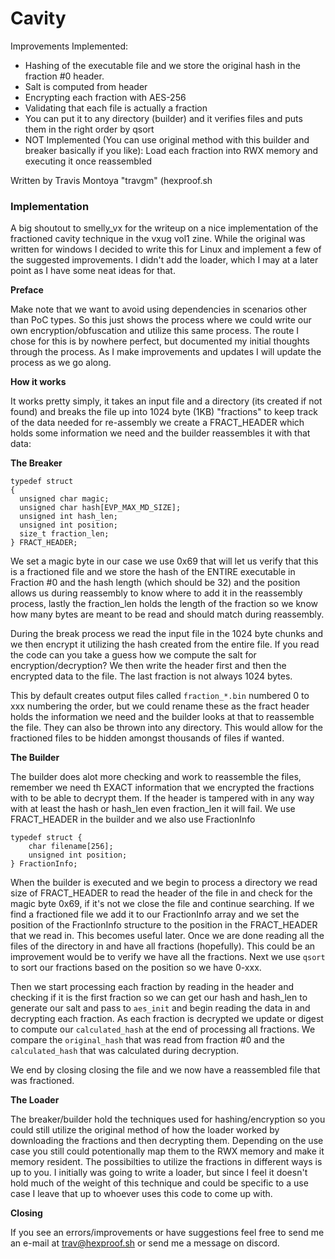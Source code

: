 Cavity
===============

Improvements Implemented:
- Hashing of the executable file and we store the original hash in the fraction #0 header.
- Salt is computed from header
- Encrypting each fraction with AES-256
- Validating that each file is actually a fraction
- You can put it to any directory (builder) and it verifies files and puts them in the right order by qsort
- NOT Implemented (You can use original method with this builder and breaker basically if you like): Load each fraction into RWX memory and executing it once reassembled

Written by Travis Montoya "travgm" (hexproof.sh

### Implementation

A big shoutout to smelly_vx for the writeup on a nice implementation of the fractioned cavity
technique in the vxug vol1 zine. While the original was written for windows I decided to write this 
for Linux and implement a few of the suggested improvements. I didn't add the loader, which I may at 
a later point as I have some neat ideas for that. 

**Preface**

Make note that we want to avoid using dependencies in scenarios other than PoC types. So this just shows
the process where we could write our own encryption/obfuscation and utilize this same process. The
route I chose for this is by nowhere perfect, but documented my initial thoughts through the process. As
I make improvements and updates I will update the process as we go along.

**How it works**

It works pretty simply, it takes an input file and a directory (its created if not found) and breaks
the file up into 1024 byte (1KB) "fractions" to keep track of the data needed for re-assembly we create
a FRACT_HEADER which holds some information we need and the builder reassembles it with that data:


**The Breaker**

```
typedef struct
{ 
  unsigned char magic;
  unsigned char hash[EVP_MAX_MD_SIZE];
  unsigned int hash_len;
  unsigned int position;
  size_t fraction_len;
} FRACT_HEADER;
```

We set a magic byte in our case we use 0x69 that will let us verify that this is a fractioned file and
we store the hash of the ENTIRE executable in Fraction #0 and the hash length (which should be 32) and
the position allows us during reassembly to know where to add it in the reassembly process, lastly the
fraction_len holds the length of the fraction so we know how many bytes are meant to be read and should
match during reassembly.

During the break process we read the input file in the 1024 byte chunks and we then encrypt it utilizing
the hash created from the entire file. If you read the code can you take a guess how we compute the salt
for encryption/decryption? We then write the header first and then the encrypted data to the file. The
last fraction is not always 1024 bytes.

This by default creates output files called `fraction_*.bin` numbered 0 to xxx numbering the order, but
we could rename these as the fract header holds the information we need and the builder looks at that to
reassemble the file. They can also be thrown into any directory. This would allow for the fractioned files
to be hidden amongst thousands of files if wanted.

**The Builder**

The builder does alot more checking and work to reassemble the files, remember we need th EXACT information
that we encrypted the fractions with to be able to decrypt them. If the header is tampered with in any way
with at least the hash or hash_len even fraction_len it will fail. We use FRACT_HEADER in the builder and we
also use FractionInfo

```
typedef struct {
    char filename[256];
    unsigned int position;
} FractionInfo;
```

When the builder is executed and we begin to process a directory we read size of FRACT_HEADER to read the
header of the file in and check for the magic byte 0x69, if it's not we close the file and continue searching.
If we find a fractioned file we add it to our FractionInfo array and we set the position of the FractionInfo
structure to the position in the FRACT_HEADER that we read in. This becomes useful later. Once we are done reading
all the files of the directory in and have all fractions (hopefully). This could be an improvement would be to verify
we have all the fractions. Next we use `qsort` to sort our fractions based on the position so we have 0-xxx.

Then we start processing each fraction by reading in the header and checking if it is the first fraction so we can
get our hash and hash_len to generate our salt and pass to `aes_init` and begin reading the data in and decrypting
each fraction. As each fraction is decrypted we update or digest to compute our `calculated_hash` at the end of 
processing all fractions. We compare the `original_hash` that was read from fraction #0 and the `calculated_hash` that
was calculated during decryption.

We end by closing closing the file and we now have a reassembled file that was fractioned.

**The Loader**

The breaker/builder hold the techniques used for hashing/encryption so you could still utilize the original method of
how the loader worked by downloading the fractions and then decrypting them. Depending on the use case you still could
potentionally map them to the RWX memory and make it memory resident. The possibilties to utilize the fractions in
different ways is up to you. I initially was going to write a loader, but since I feel it doesn't hold much of the weight
of this technique and could be specific to a use case I leave that up to whoever uses this code to come up with.

**Closing**

If you see an errors/improvements or have suggestions feel free to send me an e-mail at trav@hexproof.sh or send me a
message on discord.

